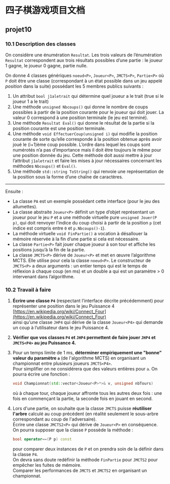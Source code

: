 # 四子棋游戏项目文档

## projet10

### 10.1 Description des classes

On considère une énumération `Resultat`. Les trois valeurs de l’énumération `Resultat` correspondent aux trois résultats possibles d’une partie : le joueur 1 gagne, le joueur 0 gagne, partie nulle.

On donne 4 classes génériques `noeud<P>`, `Joueur<P>`, `JMCTS<P>`, `Partie<P>` où `P` doit être une classe (correspondant à un état possible dans un jeu appelé *position* dans la suite) possédant les 5 membres publics suivants :

1. Un attribut `bool j1aletrait` qui détermine quel joueur a le trait (true si le joueur 1 a le trait)
2. Une méthode `unsigned Nbcoups()` qui donne le nombre de coups possibles à partir de la position courante pour le joueur qui doit jouer. La valeur 0 correspond à une position terminale (le jeu est terminé).
3. Une méthode `Resultat Eval()` qui donne le résultat de la partie si la position courante est une position terminale.
4. Une méthode `void EffectuerCoup(unsigned i)` qui modifie la position courante de sorte qu’elle corresponde à la position obtenue après avoir joué le (i+1)ème coup possible. L’ordre dans lequel les coups sont numérotés n’a pas d’importance mais il doit être toujours le même pour une position donnée du jeu. Cette méthode doit aussi mettre à jour l’attribut `j1aletrait` et faire les mises à jour nécessaires concernant les méthodes `Nbcoups()` et `Eval()`.
5. Une méthode `std::string ToString()` qui renvoie une représentation de la position sous la forme d’une chaîne de caractères.

---

Ensuite :

- La classe `PA` est un exemple possédant cette interface (pour le jeu des allumettes).
- La classe abstraite `Joueur<P>` définit un type d’objet représentant un joueur pour le jeu `P` et a une méthode virtuelle pure `unsigned Jouer(P p)`, qui doit renvoyer l’indice du coup choisi à partir de la position `p` (cet indice est compris entre `0` et `p.Nbcoups()-1`).
- La méthode virtuelle `void FinPartie()` a vocation à désallouer la mémoire réservée à la fin d’une partie si cela est nécessaire.
- La classe `Partie<P>` fait jouer chaque joueur à son tour et affiche les positions jusqu’à la fin de la partie.
- La classe `JMCTS<P>` dérive de `Joueur<P>` et met en œuvre l’algorithme MCTS. Elle utilise pour cela la classe `noeud<P>`. Le constructeur de `JMCTS<P>` a deux arguments : un entier temps qui est le temps de réflexion à chaque coup (en ms) et un double a qui est un
paramètre > 0 intervenant dans l’algorithme.

### 10.2 Travail à faire

1. **Écrire une classe `P4`** (respectant l’interface décrite précédemment) pour représenter une position dans le jeu Puissance 4  
   [https://en.wikipedia.org/wiki/Connect_Four](https://en.wikipedia.org/wiki/Connect_Four)  
   ainsi qu’une classe `JHP4` qui dérive de la classe `Joueur<P4>` qui demande un coup à l’utilisateur dans le jeu Puissance 4.

2. **Vérifier que vos classes `P4` et `JHP4` permettent de faire jouer `JHP4` et `JMCTS<P4>` au jeu Puissance 4.**

3. Pour un temps limite de 1 ms, **déterminer empiriquement une "bonne" valeur du paramètre `a`** (de l'algorithme MCTS) en organisant un championnat entre plusieurs joueurs `JMCTS<P4>`.  
   Pour simplifier on ne considérera que des valeurs entières pour `a`. On pourra écrire une fonction :

   ```cpp
   void Championnat(std::vector<Joueur<P>*>& v, unsigned nbTours)
   ```

   où à chaque tour, chaque joueur affronte tous les autres deux fois : une fois en commençant la partie, la seconde fois en jouant en second.

4. Lors d'une partie, on souhaite que la classe `JMCTS` puisse **réutiliser l'arbre** calculé au coup précédent (en réalité seulement le sous-arbre correspondant au coup de l'adversaire).  
   Écrire une classe `JMCTS2<P>` qui dérive de `Joueur<P>` en conséquence.  
   On pourra supposer que la classe `P` possède la méthode :

   ```cpp
   bool operator==(P p) const
   ```

   pour comparer deux instances de `P` et on prendra soin de la définir dans la classe `P4`.  
   On devra sans doute redéfinir la méthode `FinPartie` pour `JMCTS2` pour empêcher les fuites de mémoire.  
   Comparer les performances de `JMCTS` et `JMCTS2` en organisant un championnat.
